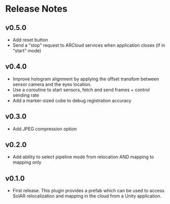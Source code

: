 # Release Notes

## v0.5.0
* Add reset button
* Send a "stop" request to ARCloud services when application closes (if in "start" mode)
## v0.4.0
* Improve hologram alignment by applying the offset transfom between sensor camera and the eyes location.
* Use a coroutine to start sensors, fetch and send frames + control sending rate
* Add a marker-sized cube to debug registration accuracy

## v0.3.0

* Add JPEG compression option

## v0.2.0

* Add ability to select pipeline mode from relocation AND mapping to mapping only

## v0.1.0

* First release. This plugin provides a prefab which can be used to access SolAR relocalization and mapping in the cloud from a Unity application. 